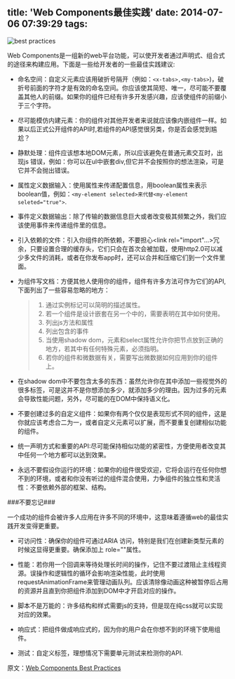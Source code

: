 title: 'Web Components最佳实践'
date: 2014-07-06 07:39:29
tags:
---
![best practices](http://img2.picbed.org/uploads/2014/07/web_components_best_practices.jpg)

Web Components是一组新的web平台功能，可以使开发者通过声明式、组合式的途径来构建应用。下面是一些给开发者的一些最佳实践建议:

*	命名空间：自定义元素应该用破折号隔开（例如：`<x-tabs>,<my-tabs>`)，破折号前面的字符才是有效的命名空间。你应该使其简短、唯一，尽可能不要覆盖其他人的前缀。如果你的组件已经有许多开发感兴趣，应该使组件的前缀小于三个字符。

*	尽可能模仿内建元素：你的组件对其他开发者来说就应该像内嵌组件一样。如果以后正式公开组件的API时,若组件的API感觉很另类，你是否会感觉到尴尬？

*	静默处理：组件应该想本地DOM元素，所以应该避免在普通元素交互时，出现js 错误，例如：你可以在ul中嵌套div,但它并不会按照你的想法渲染，可是它并不会抛出错误。

*	属性定义数据输入：使用属性来传递配置信息，用boolean属性来表示boolean值，例如：`<my-element selected>来代替<my-element seleted="true">`.

*	事件定义数据输出：除了传输的数据信息巨大或者改变极其频繁之外，我们应该使用事件来传递组件里的信息。

*	引入依赖的文件：引入你组件的所依赖，不要担心<link rel="import"...>冗余，只要设置合理的缓存头，它们只会在首次会被加载，使用http2.0可以减少多文件的消耗，或者在你发布app时，还可以合并和压缩它们到一个文件里面。

*	为组件写文档：方便其他人使用你的组件，组件有许多方法可作为它们的API,下面列出了一些容易忽略的地方：
	> 1. 通过实例标记可以简明的描述属性。
	>2. 若一个组件是设计嵌套在另一个中的，需要表明在其中如何使用。
	>3. 列出js方法和属性
	>4. 列出包含的事件
	>5. 当使用shadow dom，<content>元素和select属性允许你把节点放到正确的地方，若其中有任何特殊元素，必须指明。
	>6. 若你的组件和微数据有关，需要写出微数据如何应用到你的组件上。
	
<!-- more -->
*	在shadow dom中不要包含太多的东西：虽然允许你在其中添加一些视觉外的很多标签，可是这并不是你想添加多少，就添加多少的理由。因为过多的元素会导致性能问题，另外，尽可能的在DOM中保持语义化。

*	不要创建过多的自定义组件：如果你有两个仅仅是表现形式不同的组件，这是你就应该考虑合二为一，或者自定义元素可以扩展，而不要重复创建相似功能的组件。

*	统一声明方式和重要的API:尽可能保持相似功能的紧密性，方便使用者改变其中任何一个地方都可以达到效果。

*	永远不要假设你运行的环境：如果你的组件很受欢迎，它将会运行在任何你想不到的环境，或者和你没有听过的组件混合使用，力争组件的独立性和灵活性：不要依赖外部的框架、结构。

###不要忘记###

一个成功的组件会被许多人应用在许多不同的环境中，这意味着遵循web的最佳实践开发变得更重要。

*	可访问性：确保你的组件可通过ARIA 访问，特别是我们在创建新类型元素的时候这显得更重要。确保添加上 role=""属性。

*	性能：若你用一个回调来等待处理长时间的操作，记住不要过渡阻止主线程资源。误操作和逻辑性的循环会影响渲染性能，此时使用requestAnimationFrame来管理动画队列。应该清除像动画这种被暂停后占用的资源并且直到你把组件添加到DOM中才开启对应的操作。

*	脚本不是万能的：许多结构和样式需要js的支持，但是现在纯css就可以实现对应的效果。

*	响应式：把组件做成响应式的，因为你的用户会在你想不到的环境下使用组件。

*	测试：自定义标签，理想情况下需要单元测试来检测你的API.

原文：[Web Components Best Practices](http://webcomponents.org/articles/web-components-best-practices/)